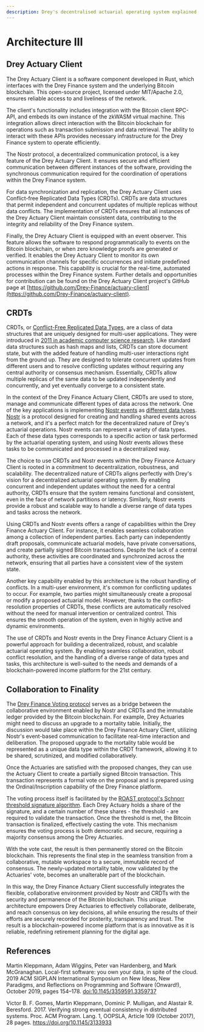 ```yaml
---
description: Drey's decentralised actuarial operating system explained.
---
```


# Architecture III

## Drey Actuary Client

The Drey Actuary Client is a software component developed in Rust, which interfaces with the Drey Finance system and the underlying Bitcoin blockchain. This open-source project, licensed under MIT/Apache 2.0, ensures reliable access to and liveliness of the network.

The client's functionality includes integration with the Bitcoin client RPC-API, and embeds its own instance of the zkWASM virtual machine. This integration allows direct interaction with the Bitcoin blockchain for operations such as transaction submission and data retrieval. The ability to interact with these APIs provides necessary infrastructure for the Drey Finance system to operate efficiently.

The Nostr protocol, a decentralized communication protocol, is a key feature of the Drey Actuary Client. It ensures secure and efficient communication between different instances of the software, providing the synchronous communication required for the coordination of operations within the Drey Finance system.

For data synchronization and replication, the Drey Actuary Client uses Conflict-free Replicated Data Types (CRDTs). CRDTs are data structures that permit independent and concurrent updates of multiple replicas without data conflicts. The implementation of CRDTs ensures that all instances of the Drey Actuary Client maintain consistent data, contributing to the integrity and reliability of the Drey Finance system.

Finally, the Drey Actuary Client is equipped with an event observer. This feature allows the software to respond programmatically to events on the Bitcoin blockchain, or when zero knowledge proofs are generated or verified. It enables the Drey Actuary Client to monitor its own communication channels for specific occurrences and initiate predefined actions in response. This capability is crucial for the real-time, automated processes within the Drey Finance system. Further details and opportunities for contribution can be found on the Drey Actuary Client project's GitHub page at [https://github.com/Drey-Finance/actuary-client](https://github.com/Drey-Finance/actuary-client).

## CRDTs

CRDTs, or [Conflict-Free Replicated Data Types](https://en.wikipedia.org/wiki/Conflict-free\_replicated\_data\_type), are a class of data structures that are uniquely designed for multi-user applications. They were introduced in [2011 in academic computer science research](https://pages.lip6.fr/Marc.Shapiro/papers/RR-7687.pdf). Like standard data structures such as hash maps and lists, CRDTs can store document state, but with the added feature of handling multi-user interactions right from the ground up. They are designed to tolerate concurrent updates from different users and to resolve conflicting updates without requiring any central authority or consensus mechanism. Essentially, CRDTs allow multiple replicas of the same data to be updated independently and concurrently, and yet eventually converge to a consistent state.

In the context of the Drey Finance Actuary Client, CRDTs are used to store, manage and communicate different types of data across the network. One of the key applications is implementing [Nostr events](https://nostr.com/the-protocol/events) as [different data types](https://redis.com/blog/diving-into-crdts/). [Nostr](https://nostr.com/) is a protocol designed for creating and handling shared events across a network, and it's a perfect match for the decentralized nature of Drey's actuarial operations. Nostr events can represent a variety of data types. Each of these data types corresponds to a specific action or task performed by the actuarial operating system, and using Nostr events allows these tasks to be communicated and processed in a decentralized way.

The choice to use CRDTs and Nostr events within the Drey Finance Actuary Client is rooted in a commitment to decentralization, robustness, and scalability. The decentralized nature of CRDTs aligns perfectly with Drey's vision for a decentralized actuarial operating system. By enabling concurrent and independent updates without the need for a central authority, CRDTs ensure that the system remains functional and consistent, even in the face of network partitions or latency. Similarly, Nostr events provide a robust and scalable way to handle a diverse range of data types and tasks across the network.

Using CRDTs and Nostr events offers a range of capabilities within the Drey Finance Actuary Client. For instance, it enables seamless collaboration among a collection of independent parties. Each party can independently draft proposals, communicate actuarial models, have private conversations, and create partially signed Bitcoin transactions. Despite the lack of a central authority, these activities are coordinated and synchronized across the network, ensuring that all parties have a consistent view of the system state.

Another key capability enabled by this architecture is the robust handling of conflicts. In a multi-user environment, it's common for conflicting updates to occur. For example, two parties might simultaneously create a proposal or modify a proposed actuarial model. However, thanks to the conflict-resolution properties of CRDTs, these conflicts are automatically resolved without the need for manual intervention or centralized control. This ensures the smooth operation of the system, even in highly active and dynamic environments.

The use of CRDTs and Nostr events in the Drey Finance Actuary Client is a powerful approach for building a decentralized, robust, and scalable actuarial operating system. By enabling seamless collaboration, robust conflict resolution, and the handling of a diverse range of data types and tasks, this architecture is well-suited to the needs and demands of a blockchain-powered income platform for the 21st century.

## Collaboration to Finality

The [Drey Finance Voting protocol](Operations.md#voting) serves as a bridge between the collaborative environment enabled by Nostr and CRDTs and the immutable ledger provided by the Bitcoin blockchain. For example, Drey Actuaries might need to discuss an upgrade to a mortality table. Initially, the discussion would take place within the Drey Finance Actuary Client, utilizing Nostr's event-based communication to facilitate real-time interaction and deliberation. The proposed upgrade to the mortality table would be represented as a unique data type within the CRDT framework, allowing it to be shared, scrutinized, and modified collaboratively.

Once the Actuaries are satisfied with the proposed changes, they can use the Actuary Client to create a partially signed Bitcoin transaction. This transaction represents a formal vote on the proposal and is prepared using the Ordinal/Inscription capability of the Drey Finance platform.&#x20;

The voting process itself is facilitated by the [ROAST protocol's Schnorr threshold signature algorithm](cryptography-overview.md#roast-protocol). Each Drey Actuary holds a share of the signature, and a certain number of these shares - the threshold - are required to validate the transaction. Once the threshold is met, the Bitcoin transaction is finalized, effectively casting the vote. This mechanism ensures the voting process is both democratic and secure, requiring a majority consensus among the Drey Actuaries.

With the vote cast, the result is then permanently stored on the Bitcoin blockchain. This represents the final step in the seamless transition from a collaborative, mutable workspace to a secure, immutable record of consensus. The newly-updated mortality table, now validated by the Actuaries' vote, becomes an unalterable part of the blockchain.

In this way, the Drey Finance Actuary Client successfully integrates the flexible, collaborative environment provided by Nostr and CRDTs with the security and permanence of the Bitcoin blockchain. This unique architecture empowers Drey Actuaries to effectively collaborate, deliberate, and reach consensus on key decisions, all while ensuring the results of their efforts are securely recorded for posterity, transparency and trust. The result is a blockchain-powered income platform that is as innovative as it is reliable, redefining retirement planning for the digital age.

## References

Martin Kleppmann, Adam Wiggins, Peter van Hardenberg, and Mark McGranaghan. Local-first software: you own your data, in spite of the cloud. 2019 ACM SIGPLAN International Symposium on New Ideas, New Paradigms, and Reflections on Programming and Software (Onward!), October 2019, pages 154–178. [doi:10.1145/3359591.3359737](https://doi.org/10.1145/3359591.3359737)

Victor B. F. Gomes, Martin Kleppmann, Dominic P. Mulligan, and Alastair R. Beresford. 2017. Verifying strong eventual consistency in distributed systems. Proc. ACM Program. Lang. 1, OOPSLA, Article 109 (October 2017), 28 pages. https://doi.org/10.1145/3133933

